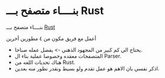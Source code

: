 # بنــــاء متصفح بـــ Rust

بنــــاء متصفح بـــ [Rust](https://www.rust-lang.org/)

أعمل مع فريق مكون من ٤ مطورين أخرين

- يحتاج الي كم كبير من المجهود الذهني -> يفضل عمله صباحا.
- المتصفحات معقده وخصوصا عملية بناء ال Parser.
- هناك تحديات اللغه من Rust.
- اذكر نفسي بان الاهم هو عمل تقدم ولو بسيط ونقدر نطور منه بعدين.
